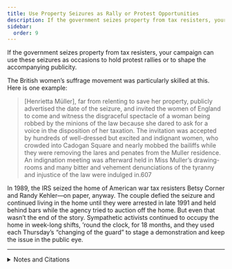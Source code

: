 ```yaml
---
title: Use Property Seizures as Rally or Protest Opportunities
description: If the government seizes property from tax resisters, your campaign can use these seizures as occasions to hold protest rallies.
sidebar:
  order: 9
---
```

If the government seizes property from tax resisters, your campaign can use these seizures as occasions to hold protest rallies or to shape the accompanying publicity.

The British women’s suffrage movement was particularly skilled at this.
Here is one example:

> [Henrietta Müller], far from relenting to save her property, publicly advertised the date of the seizure, and invited the women of England to come and witness the disgraceful spectacle of a woman being robbed by the minions of the law because she dared to ask for a voice in the disposition of her taxation. The invitation was accepted by hundreds of well-dressed but excited and indignant women, who crowded into Cadogan Square and nearly mobbed the bailiffs while they were removing the lares and penates from the Muller residence. An indignation meeting was afterward held in Miss Muller’s drawing-rooms and many bitter and vehement denunciations of the tyranny and injustice of the law were indulged in.607

In 1989, the IRS seized the home of American war tax resisters Betsy Corner and Randy Kehler—on paper, anyway.
The couple defied the seizure and continued living in the home until they were arrested in late 1991 and held behind bars while the agency tried to auction off the home.
But even that wasn’t the end of the story.
Sympathetic activists continued to occupy the home in week-long shifts, ’round the clock, for 18 months, and they used each Thursday’s “changing of the guard” to stage a demonstration and keep the issue in the public eye.

<hr />

<details>
<summary>Notes and Citations</summary>

* “A London Woman Wants the Franchise and Refuses to Pay Taxes” <i>Buffalo Express</i> 3 July 1884, p. 1
* “Peace Advocates Turn Tax Resistance Into a Ritual” <i>New York Times</i> 9 March 1992

</details>
